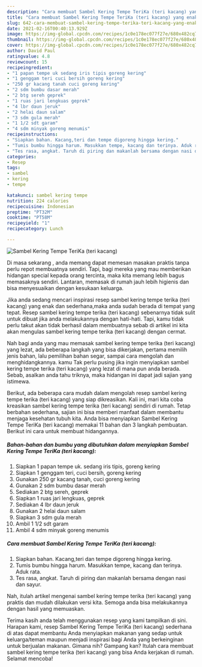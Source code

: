 ```yaml
---
description: "Cara membuat Sambel Kering Tempe TeriKa (teri kacang) yang enak Untuk Jualan"
title: "Cara membuat Sambel Kering Tempe TeriKa (teri kacang) yang enak Untuk Jualan"
slug: 642-cara-membuat-sambel-kering-tempe-terika-teri-kacang-yang-enak-untuk-jualan
date: 2021-02-16T00:40:13.929Z
image: https://img-global.cpcdn.com/recipes/1c0e178ec077f27e/680x482cq70/sambel-kering-tempe-terika-teri-kacang-foto-resep-utama.jpg
thumbnail: https://img-global.cpcdn.com/recipes/1c0e178ec077f27e/680x482cq70/sambel-kering-tempe-terika-teri-kacang-foto-resep-utama.jpg
cover: https://img-global.cpcdn.com/recipes/1c0e178ec077f27e/680x482cq70/sambel-kering-tempe-terika-teri-kacang-foto-resep-utama.jpg
author: David Paul
ratingvalue: 4.8
reviewcount: 15
recipeingredient:
- "1 papan tempe uk sedang iris tipis goreng kering"
- "1 genggam teri cuci bersih goreng kering"
- "250 gr kacang tanah cuci goreng kering"
- "2 sdm bumbu dasar merah"
- "2 btg sereh geprek"
- "1 ruas jari lengkuas geprek"
- "4 lbr daun jeruk"
- "2 helai daun salam"
- "3 sdm gula merah"
- "1 1/2 sdt garam"
- "4 sdm minyak goreng menumis"
recipeinstructions:
- "Siapkan bahan. Kacang,teri dan tempe digoreng hingga kering."
- "Tumis bumbu hingga harum. Masukkan tempe, kacang dan terinya. Aduk rata."
- "Tes rasa, angkat. Taruh di piring dan makanlah bersama dengan nasi dan sayur."
categories:
- Resep
tags:
- sambel
- kering
- tempe

katakunci: sambel kering tempe 
nutrition: 224 calories
recipecuisine: Indonesian
preptime: "PT32M"
cooktime: "PT58M"
recipeyield: "1"
recipecategory: Lunch

---
```



![Sambel Kering Tempe TeriKa (teri kacang)](https://img-global.cpcdn.com/recipes/1c0e178ec077f27e/680x482cq70/sambel-kering-tempe-terika-teri-kacang-foto-resep-utama.jpg)

Di masa  sekarang , anda memang dapat memesan masakan praktis tanpa perlu repot membuatnya sendiri. Tapi, bagi mereka yang mau memberikan hidangan special kepada orang tercinta, maka kita memang lebih bagus memasaknya sendiri. Lantaran, memasak di rumah jauh lebih higienis dan bisa menyesuaikan dengan kesukaan keluarga.

Jika anda sedang mencari inspirasi resep sambel kering tempe terika (teri kacang) yang enak dan sederhana,maka anda sudah berada di tempat yang tepat. Resep sambel kering tempe terika (teri kacang)  sebenarnya tidak sulit untuk dibuat jika anda melakukannya dengan hati-hati. Tapi, kamu tidak perlu takut akan tidak berhasil dalam membuatnya 
sebab di artikel ini kita akan mengulas sambel kering tempe terika (teri kacang) dengan cermat.  



Nah bagi anda yang mau memasak sambel kering tempe terika (teri kacang) yang lezat, ada beberapa langkah yang bisa dikerjakan, pertama memilih jenis bahan, lalu pemilihan bahan segar, sampai cara mengolah dan menghidangkannya. kamu Tak perlu pusing jika ingin menyiapkan sambel kering tempe terika (teri kacang) yang lezat di mana pun anda berada. Sebab, asalkan anda  tahu triknya, maka hidangan ini dapat jadi sajian yang istimewa.

Berikut, ada beberapa cara mudah dalam mengolah resep sambel kering tempe terika (teri kacang) yang siap dikreasikan. Kali ini, mari kita coba kreasikan sambel kering tempe terika (teri kacang) sendiri di rumah. Tetap berbahan sederhana, sajian ini bisa memberi manfaat dalam membantu menjaga kesehatan tubuh kita. Anda bisa menyiapkan Sambel Kering Tempe TeriKa (teri kacang) memakai 11 bahan dan 3 langkah pembuatan. Berikut ini cara untuk membuat hidangannya.

<!--inarticleads1-->

##### Bahan-bahan dan bumbu yang dibutuhkan dalam menyiapkan Sambel Kering Tempe TeriKa (teri kacang):

1. Siapkan 1 papan tempe uk. sedang iris tipis, goreng kering
1. Siapkan 1 genggam teri, cuci bersih, goreng kering
1. Gunakan 250 gr kacang tanah, cuci goreng kering
1. Gunakan 2 sdm bumbu dasar merah
1. Sediakan 2 btg sereh, geprek
1. Siapkan 1 ruas jari lengkuas, geprek
1. Sediakan 4 lbr daun jeruk
1. Gunakan 2 helai daun salam
1. Siapkan 3 sdm gula merah
1. Ambil 1 1/2 sdt garam
1. Ambil 4 sdm minyak goreng menumis




<!--inarticleads2-->

##### Cara membuat Sambel Kering Tempe TeriKa (teri kacang):

1. Siapkan bahan. Kacang,teri dan tempe digoreng hingga kering.
1. Tumis bumbu hingga harum. Masukkan tempe, kacang dan terinya. Aduk rata.
1. Tes rasa, angkat. Taruh di piring dan makanlah bersama dengan nasi dan sayur.




Nah, itulah artikel mengenai  sambel kering tempe terika (teri kacang)  yang praktis dan mudah dilakukan versi kita. Semoga anda bisa melakukannya dengan hasil yang memuaskan. 

Terima kasih anda telah menggunakan resep yang kami tampilkan di sini. Harapan kami, resep  Sambel Kering Tempe TeriKa (teri kacang) sederhana di atas dapat membantu Anda menyiapkan makanan yang sedap untuk keluarga/teman maupun menjadi inspirasi bagi Anda yang berkeinginan untuk berjualan makanan. Gimana nih? Gampang kan? Itulah cara membuat sambel kering tempe terika (teri kacang) yang bisa Anda kerjakan di rumah. Selamat mencoba!

